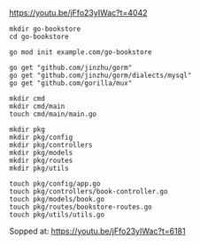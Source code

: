 
https://youtu.be/jFfo23yIWac?t=4042

```
mkdir go-bookstore
cd go-bookstore
```



```
go mod init example.com/go-bookstore

go get "github.com/jinzhu/gorm"
go get "github.com/jinzhu/gorm/dialects/mysql"
go get "github.com/gorilla/mux"
```



```
mkdir cmd
mkdir cmd/main
touch cmd/main/main.go
```



```
mkdir pkg
mkdir pkg/config
mkdir pkg/controllers
mkdir pkg/models
mkdir pkg/routes
mkdir pkg/utils
```



```
touch pkg/config/app.go
touch pkg/controllers/book-controller.go
touch pkg/models/book.go
touch pkg/routes/bookstore-routes.go
touch pkg/utils/utils.go
```




Sopped at:
https://youtu.be/jFfo23yIWac?t=6181

